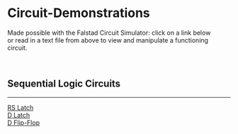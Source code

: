 <h1>Circuit-Demonstrations</h1>
<p>Made possible with the Falstad Circuit Simulator: click on a link below<br>
   or read in a text file from above to view and manipulate a functioning<br>
   circuit.
</p>
<br>
<h2>Sequential Logic Circuits</h2>
<hr>
<a href="http://tinyurl.com/y7kt9vrk">RS Latch</a><br>
<a href="http://www.falstad.com/circuit/circuitjs.html?cct=$+1+0.0000049999999999999996+15.472767971186109+52+5+43%0A151+-96+112+32+112+0+2+5+5%0A151+-96+224+32+224+0+2+0+5%0Aw+-96+208+-96+176+0%0Aw+-96+176+64+144+0%0Aw+64+144+64+112+0%0Aw+32+112+64+112+0%0Aw+32+224+64+224+0%0Aw+64+224+64+192+0%0Aw+64+192+-96+160+0%0Aw+-96+160+-96+128+0%0AM+64+112+224+112+0+2.5%0AM+64+224+224+224+0+2.5%0A153+-96+464+32+464+0+2+5+5%0A153+-96+576+32+576+0+2+0+5%0Aw+-96+560+-96+528+0%0Aw+-96+528+64+496+0%0Aw+64+496+64+464+0%0Aw+32+464+64+464+0%0AM+64+464+224+464+0+2.5%0Aw+32+576+64+576+0%0Aw+64+576+64+544+0%0Aw+64+544+-96+512+0%0Aw+-96+512+-96+480+0%0AM+64+576+224+576+0+2.5%0Ax+-333+-67+456+-64+4+40+NAND%5Csand%5CsNOR%5Csimplementations%5Csof%5CsD-Latch%0Ax+-276+-10+145+-7+4+24+Sam%5CsMessick:%5CsNC%5CsState%5CsUniversity%5CsECE%0Ax+-333+-47+458+-44+4+24+---------------------------------------------------------------------------------------------------%0Ax+-310+82+-257+85+4+24+%22Set%22%0Ax+-310+212+-231+215+4+24+%22Reset%22%0Ax+-309+573+-256+576+4+24+%22Set%22%0Ax+-309+427+-230+430+4+24+%22Reset%22%0Ax+525+92+864+95+4+24+W%5Cs%7C%5CsD%5Cs%7C%5CsS%5Cs%7C%5CsR%5Cs%7C%5CsOuput%5Cs%5Cs%5Cs%5Cs%5Cs%7C%5CsOutput'%0Ax+526+121+883+124+4+24+0%5Cs%5Cs%7C%5Cs0%5Cs%5Cs%7C%5Cs1%5Cs%7C%5Cs1%5Cs%5Cs%7C%5CsPrevious%5Cs%7C%5CsPrevious%0Ax+526+188+803+191+4+24+1%5Cs%5Cs%7C%5Cs1%5Cs%5Cs%7C%5Cs0%5Cs%7C%5Cs1%5Cs%5Cs%7C%5Cs1%5Cs%5Cs%5Cs%5Cs%5Cs%5Cs%5Cs%5Cs%5Cs%5Cs%5Cs%5Cs%5Cs%7C%5Cs0%0Ax+525+105+860+108+4+24+------------------------------------------%0Ax+526+143+883+146+4+24+0%5Cs%5Cs%7C%5Cs1%5Cs%5Cs%7C%5Cs1%5Cs%7C%5Cs1%5Cs%5Cs%7C%5CsPrevious%5Cs%7C%5CsPrevious%0Ax+526+165+803+168+4+24+1%5Cs%5Cs%7C%5Cs0%5Cs%5Cs%7C%5Cs1%5Cs%7C%5Cs0%5Cs%5Cs%7C%5Cs0%5Cs%5Cs%5Cs%5Cs%5Cs%5Cs%5Cs%5Cs%5Cs%5Cs%5Cs%5Cs%5Cs%7C%5Cs1%0Ax+221+84+293+87+4+24+Output%0Ax+222+211+298+214+4+24+Output'%0Ax+213+444+285+447+4+24+Output%0Ax+215+558+291+561+4+24+Output'%0Aw+-96+96+-336+96+0%0Aw+-96+240+-336+240+0%0A152+-432+96+-336+96+0+2+0+5%0A152+-432+240+-336+240+0+2+5+5%0Aw+-432+112+-464+112+0%0Aw+-464+112+-464+176+0%0Aw+-464+176+-464+224+0%0Aw+-464+224+-432+224+0%0AI+-528+80+-432+80+0+0.5+5%0Aw+-528+256+-432+256+0%0Aw+-528+80+-528+256+0%0AL+-528+80+-528+16+0+1+false+5+0%0AL+-528+432+-528+368+0+1+false+5+0%0Aw+-528+432+-528+608+0%0Aw+-528+608+-432+608+0%0Aw+-464+576+-432+576+0%0Aw+-464+528+-464+576+0%0Aw+-464+464+-464+528+0%0Aw+-432+464+-464+464+0%0Aw+-336+448+-96+448+0%0Aw+-336+592+-96+592+0%0A150+-432+448+-336+448+0+2+0+5%0A150+-432+592+-336+592+0+2+0+5%0AR+-464+176+-608+176+1+2+100+2.5+2.5+0+0.5%0AR+-464+528+-608+528+1+2+100+2.5+2.5+0+0.5%0AI+-528+432+-432+432+0+0.5+5%0Ax+526+527+803+530+4+24+1%5Cs%5Cs%7C%5Cs0%5Cs%5Cs%7C%5Cs1%5Cs%7C%5Cs0%5Cs%5Cs%7C%5Cs0%5Cs%5Cs%5Cs%5Cs%5Cs%5Cs%5Cs%5Cs%5Cs%5Cs%5Cs%5Cs%5Cs%7C%5Cs1%0Ax+526+505+883+508+4+24+0%5Cs%5Cs%7C%5Cs1%5Cs%5Cs%7C%5Cs1%5Cs%7C%5Cs1%5Cs%5Cs%7C%5CsPrevious%5Cs%7C%5CsPrevious%0Ax+525+467+860+470+4+24+------------------------------------------%0Ax+526+550+803+553+4+24+1%5Cs%5Cs%7C%5Cs1%5Cs%5Cs%7C%5Cs0%5Cs%7C%5Cs1%5Cs%5Cs%7C%5Cs1%5Cs%5Cs%5Cs%5Cs%5Cs%5Cs%5Cs%5Cs%5Cs%5Cs%5Cs%5Cs%5Cs%7C%5Cs0%0Ax+526+483+883+486+4+24+0%5Cs%5Cs%7C%5Cs0%5Cs%5Cs%7C%5Cs1%5Cs%7C%5Cs1%5Cs%5Cs%7C%5CsPrevious%5Cs%7C%5CsPrevious%0Ax+525+454+864+457+4+24+W%5Cs%7C%5CsD%5Cs%7C%5CsS%5Cs%7C%5CsR%5Cs%7C%5CsOuput%5Cs%5Cs%5Cs%5Cs%5Cs%7C%5CsOutput'%0Ax+-696+1+-518+4+4+24+%22D%22esired%5CsOutput%0Ax+-692+350+-514+353+4+24+%22D%22esired%5CsOutput%0Ax+-696+163+-542+166+4+24+%22W%22rite%5CsEnable%0Ax+-695+516+-541+519+4+24+%22W%22rite%5CsEnable%0Ao+64+64+0+4103+5+0.00009765625+0+2+64+3%0Ao+52+64+0+4103+5+0.00009765625+0+2+52+3%0Ao+53+64+0+4103+5+0.00009765625+0+2+53+3%0Ao+65+64+0+4103+5+0.00009765625+0+2+65+3%0Ao+10+64+0+4102+5+0.1+0+1%0Ao+18+64+0+4102+5+0.1+0+1%0AD Flip-Flop">D Latch</a><br>
<a href="http://www.falstad.com/circuit/circuitjs.html?cct=$+1+0.0000049999999999999996+13.097415321081861+52+5+43%0A151+-96+112+32+112+0+2+5+5%0A151+-96+224+32+224+0+2+0+5%0Aw+-96+208+-96+176+0%0Aw+-96+176+64+144+0%0Aw+64+144+64+112+0%0Aw+32+112+64+112+0%0Aw+32+224+64+224+0%0Aw+64+224+64+192+0%0Aw+64+192+-96+160+0%0Aw+-96+160+-96+128+0%0AM+64+112+224+112+0+2.5%0AM+64+224+224+224+0+2.5%0Ax+-1089+-273+600+-270+4+80+NAND%5Csand%5CsNOR%5Csimplementations%5Csof%5CsD%5CsFlip-Flop%0Ax+-963+-185+-121+-182+4+48+Sam%5CsMessick:%5CsNC%5CsState%5CsUniversity%5CsECE%0Ax+-1091+-243+587+-240+4+48+---------------------------------------------------------------------------------------------------------%0Ax+-310+82+-257+85+4+24+%22Set%22%0Ax+-310+212+-231+215+4+24+%22Reset%22%0Ax+525+92+864+95+4+24+W%5Cs%7C%5CsD%5Cs%7C%5CsS%5Cs%7C%5CsR%5Cs%7C%5CsOuput%5Cs%5Cs%5Cs%5Cs%5Cs%7C%5CsOutput'%0Ax+526+121+883+124+4+24+0%5Cs%5Cs%7C%5Cs0%5Cs%5Cs%7C%5Cs1%5Cs%7C%5Cs1%5Cs%5Cs%7C%5CsPrevious%5Cs%7C%5CsPrevious%0Ax+526+188+803+191+4+24+1%5Cs%5Cs%7C%5Cs1%5Cs%5Cs%7C%5Cs0%5Cs%7C%5Cs1%5Cs%5Cs%7C%5Cs1%5Cs%5Cs%5Cs%5Cs%5Cs%5Cs%5Cs%5Cs%5Cs%5Cs%5Cs%5Cs%5Cs%7C%5Cs0%0Ax+525+105+860+108+4+24+------------------------------------------%0Ax+526+143+883+146+4+24+0%5Cs%5Cs%7C%5Cs1%5Cs%5Cs%7C%5Cs1%5Cs%7C%5Cs1%5Cs%5Cs%7C%5CsPrevious%5Cs%7C%5CsPrevious%0Ax+526+165+803+168+4+24+1%5Cs%5Cs%7C%5Cs0%5Cs%5Cs%7C%5Cs1%5Cs%7C%5Cs0%5Cs%5Cs%7C%5Cs0%5Cs%5Cs%5Cs%5Cs%5Cs%5Cs%5Cs%5Cs%5Cs%5Cs%5Cs%5Cs%5Cs%7C%5Cs1%0Ax+221+84+293+87+4+24+Output%0Ax+222+211+298+214+4+24+Output'%0Aw+-96+96+-336+96+0%0Aw+-96+240+-336+240+0%0A152+-432+96+-336+96+0+2+5+5%0A152+-432+240+-336+240+0+2+5+5%0Aw+-432+112+-464+112+0%0Aw+-464+112+-464+176+0%0Aw+-464+176+-464+224+0%0Aw+-464+224+-432+224+0%0AI+-528+80+-432+80+0+0.5+5%0Aw+-528+256+-432+256+0%0Aw+-528+80+-528+256+0%0AR+-1296+320+-1440+320+1+2+100+2.5+2.5+0+0.5%0Ax+-1471+-41+-1293+-38+4+24+%22D%22esired%5CsOutput%0Ax+-874+312+-715+315+4+24+%22W%22rite%5CsEnable'%0Ax+-1458+310+-1304+313+4+24+%22W%22rite%5CsEnable%0AL+-1328+48+-1328+-16+0+1+false+5+0%0Aw+-1328+48+-1328+224+0%0Aw+-1328+224+-1232+224+0%0AI+-1328+48+-1232+48+0+0.5+5%0Aw+-1264+192+-1232+192+0%0Aw+-1264+144+-1264+192+0%0Aw+-1264+80+-1264+144+0%0Aw+-1232+80+-1264+80+0%0A152+-1232+208+-1136+208+0+2+5+5%0A152+-1232+64+-1136+64+0+2+0+5%0Aw+-896+208+-1136+208+0%0Aw+-896+64+-1136+64+0%0Ax+-1110+180+-1031+183+4+24+%22Reset%22%0Ax+-1110+50+-1057+53+4+24+%22Set%22%0Aw+-896+128+-896+96+0%0Aw+-736+160+-896+128+0%0Aw+-736+192+-736+160+0%0Aw+-768+192+-736+192+0%0Aw+-768+80+-736+80+0%0Aw+-736+112+-736+80+0%0Aw+-896+144+-736+112+0%0Aw+-896+176+-896+144+0%0A151+-896+192+-768+192+0+2+0+5%0A151+-896+80+-768+80+0+2+5+5%0Aw+-736+80+-528+80+0%0Aw+-1296+320+-1296+144+0%0Aw+-1296+144+-1264+144+0%0AI+-1296+320+-496+320+0+0.5+5%0Aw+-496+320+-496+176+0%0Aw+-496+176+-464+176+0%0Ax+-871+784+-712+787+4+24+%22W%22rite%5CsEnable'%0Ax+525+582+864+585+4+24+W%5Cs%7C%5CsD%5Cs%7C%5CsS%5Cs%7C%5CsR%5Cs%7C%5CsOuput%5Cs%5Cs%5Cs%5Cs%5Cs%7C%5CsOutput'%0Ax+526+611+883+614+4+24+0%5Cs%5Cs%7C%5Cs0%5Cs%5Cs%7C%5Cs1%5Cs%7C%5Cs1%5Cs%5Cs%7C%5CsPrevious%5Cs%7C%5CsPrevious%0Ax+526+678+803+681+4+24+1%5Cs%5Cs%7C%5Cs1%5Cs%5Cs%7C%5Cs0%5Cs%7C%5Cs1%5Cs%5Cs%7C%5Cs1%5Cs%5Cs%5Cs%5Cs%5Cs%5Cs%5Cs%5Cs%5Cs%5Cs%5Cs%5Cs%5Cs%7C%5Cs0%0Ax+525+595+860+598+4+24+------------------------------------------%0Ax+526+633+883+636+4+24+0%5Cs%5Cs%7C%5Cs1%5Cs%5Cs%7C%5Cs1%5Cs%7C%5Cs1%5Cs%5Cs%7C%5CsPrevious%5Cs%7C%5CsPrevious%0Ax+526+655+803+658+4+24+1%5Cs%5Cs%7C%5Cs0%5Cs%5Cs%7C%5Cs1%5Cs%7C%5Cs0%5Cs%5Cs%7C%5Cs0%5Cs%5Cs%5Cs%5Cs%5Cs%5Cs%5Cs%5Cs%5Cs%5Cs%5Cs%5Cs%5Cs%7C%5Cs1%0AI+-528+560+-432+560+0+0.5+5%0A150+-432+720+-336+720+0+2+5+5%0A150+-432+576+-336+576+0+2+0+5%0Aw+-336+720+-96+720+0%0Aw+-336+576+-96+576+0%0Aw+-432+592+-464+592+0%0Aw+-464+592+-464+656+0%0Aw+-464+656+-464+704+0%0Aw+-464+704+-432+704+0%0Aw+-528+736+-432+736+0%0Aw+-528+560+-528+736+0%0Ax+215+686+291+689+4+24+Output'%0Ax+213+572+285+575+4+24+Output%0Ax+-309+555+-230+558+4+24+%22Reset%22%0Ax+-309+701+-256+704+4+24+%22Set%22%0AM+64+704+224+704+0+2.5%0Aw+-96+640+-96+608+0%0Aw+64+672+-96+640+0%0Aw+64+704+64+672+0%0Aw+32+704+64+704+0%0AM+64+592+224+592+0+2.5%0Aw+32+592+64+592+0%0Aw+64+624+64+592+0%0Aw+-96+656+64+624+0%0Aw+-96+688+-96+656+0%0A153+-96+704+32+704+0+2+0+5%0A153+-96+592+32+592+0+2+5+5%0A153+-896+560+-768+560+0+2+5+5%0A153+-896+672+-768+672+0+2+0+5%0Aw+-896+656+-896+624+0%0Aw+-896+624+-736+592+0%0Aw+-736+592+-736+560+0%0Aw+-768+560+-736+560+0%0Aw+-768+672+-736+672+0%0Aw+-736+672+-736+640+0%0Aw+-736+640+-896+608+0%0Aw+-896+608+-896+576+0%0AM+-736+672+-576+672+0+2.5%0Ax+-1109+669+-1056+672+4+24+%22Set%22%0Ax+-1109+523+-1030+526+4+24+%22Reset%22%0AL+-1328+528+-1328+464+0+1+false+5+0%0Aw+-1328+528+-1328+704+0%0Aw+-1328+704+-1232+704+0%0Aw+-1264+672+-1232+672+0%0Aw+-1264+624+-1264+672+0%0Aw+-1264+560+-1264+624+0%0Aw+-1232+560+-1264+560+0%0Aw+-1136+544+-896+544+0%0Aw+-1136+688+-896+688+0%0A150+-1232+544+-1136+544+0+2+0+5%0A150+-1232+688+-1136+688+0+2+0+5%0AR+-1296+800+-1440+800+1+2+100+2.5+2.5+0+0.5%0AI+-1328+528+-1232+528+0+0.5+5%0Ax+-1458+788+-1304+791+4+24+%22W%22rite%5CsEnable%0Aw+-736+560+-528+560+0%0Aw+-1296+800+-1296+624+0%0Aw+-1296+624+-1264+624+0%0AI+-1296+800+-496+800+0+0.5+5%0Aw+-496+800+-496+656+0%0Aw+-496+656+-464+656+0%0Ax+-1470+447+-1292+450+4+24+%22D%22esired%5CsOutput%0Ao+40+64+0+4103+5+0.00009765625+0+2+40+3%0Ao+36+64+0+4103+5+0.00009765625+0+2+36+3%0Ao+10+64+0+4102+5+0.1+0+1%0Ao+117+64+0+4103+5+0.00009765625+0+2+117+3%0Ao+128+64+0+4103+5+0.00009765625+0+2+128+3%0Ao+97+64+0+4102+5+0.1+0+1%0A">D Flip-Flop</a><br>
